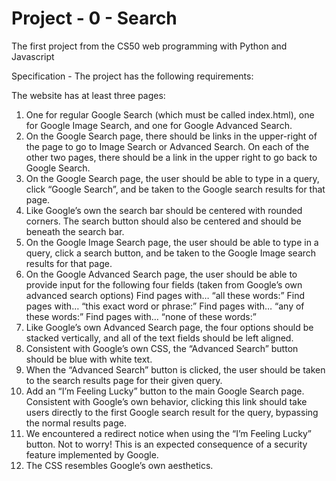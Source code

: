 # Project - 0 - Search 
The first project from the CS50 web programming with Python and Javascript

Specification - 
The project has the  following requirements:

The website has at least three pages: 
1) One for regular Google Search (which must be called index.html), one for Google Image Search, and one for Google Advanced Search.
2) On the Google Search page, there should be links in the upper-right of the page to go to Image Search or Advanced Search. On each of the other two pages, there 
   should be a link in the upper right to go back to Google Search.
3) On the Google Search page, the user should be able to type in a query, click “Google Search”, and be taken to the Google search results for that page.
4) Like Google’s own the search bar should be centered with rounded corners. The search button should also be centered and should be beneath the search bar.
5) On the Google Image Search page, the user should be able to type in a query, click a search button, and be taken to the Google Image search results for that page.
6) On the Google Advanced Search page, the user should be able to provide input for the following four fields (taken from Google’s own advanced search options)
   Find pages with… “all these words:”
   Find pages with… “this exact word or phrase:”
   Find pages with… “any of these words:”
   Find pages with… “none of these words:”
7) Like Google’s own Advanced Search page, the four options should be stacked vertically, and all of the text fields should be left aligned.
8) Consistent with Google’s own CSS, the “Advanced Search” button should be blue with white text.
9) When the “Advanced Search” button is clicked, the user should be taken to the search results page for their given query.
10) Add an “I’m Feeling Lucky” button to the main Google Search page. Consistent with Google’s own behavior, clicking this link should take users directly to the 
    first Google search result for the query, bypassing the normal results page.
11) We encountered a redirect notice when using the “I’m Feeling Lucky” button. Not to worry! This is an expected consequence of a security feature implemented by 
    Google.
12) The CSS resembles Google’s own aesthetics.

